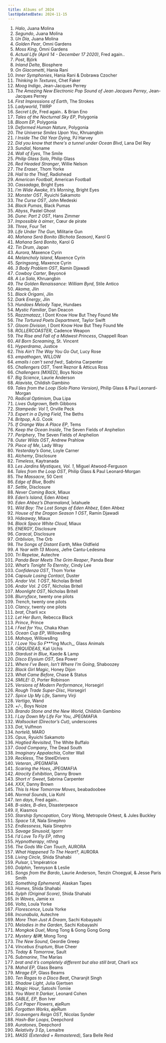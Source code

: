```yaml
---
title: Albums of 2024
lastUpdatedDate: 2024-11-15
---
```


1. _Halo_, Juana Molina
2. _Segundo_, Juana Molina
3. _Un Día_, Juana Molina
4. _Golden Pear_, Omni Gardens
5. _Moss King_, Omni Gardens
6. _Actual Life (April 14 - December 17 2020)_, Fred again..
7. _Post_, Björk
8. _Inland Delta_, Biosphere
9. _On Giacometti_, Hania Rani
10. _Inner Symphonies_, Hania Rani & Dobrawa Czocher
11. _Thinking In Textures_, Chet Faker
12. _Moog Indigo_, Jean-Jacques Perrey
13. _The Amazing New Electronic Pop Sound of Jean Jacques Perrey_, Jean-Jacques Perrey
14. _First Impressions of Earth_, The Strokes
15. _Ladyworld_, TWRP
16. _Secret Life_, Fred again.. & Brian Eno
17. _Tales of the Nocturnal Sky EP_, Polygonia
18. _Bloom EP_, Polygonia
19. _Deformed Human Nature_, Polygonia
20. _The Universe Smiles Upon You_, Khruangbin
21. _I Inside The Old Year Dying_, PJ Harvey
22. _Did you know that there's a tunnel under Ocean Blvd_, Lana Del Rey
23. _Sundial_, Noname
24. _Wall of Eyes_, The Smile
25. _Philip Glass Solo_, Philip Glass
26. _Red Headed Stranger_, Willie Nelson
27. _The Eraser_, Thom Yorke
28. _Hail to the Thief_, Radiohead
29. _American Football_, American Football
30. _Cassadaga_, Bright Eyes
31. _I’m Wide Awake, It’s Morning_, Bright Eyes
32. _Monster OST_, Ryuichi Sakamoto
33. _The Curse OST_, John Medeski
34. _Black Pumas_, Black Pumas
35. _Abyss_, Pastel Ghost
36. _Dune: Part 2 OST_, Hans Zimmer
37. _Impossible à aimer_, Cœur de pirate
38. _Three_, Four Tet
39. _Life Under The Gun_, Militarie Gun
40. _Mañana Será Bonito (Bichota Season)_, Karol G
41. _Mañana Será Bonito_, Karol G
42. _Tin Drum_, Japan
43. _Aurora_, Maxence Cyrin
44. _Melancholy Island_, Maxence Cyrin
45. _Springsong_, Maxence Cyrin
46. _3 Body Problem OST_, Ramin Djawadi
47. _Cowboy Carter_, Beyoncé
48. _A La Sala_, Khruangbin
49. _The Golden Renaissance: William Byrd_, Stile Antico
50. _Akoma_, Jlin
51. _Black Origami_, Jlin
52. _Dark Energy_, Jlin
53. _Hundaes Melody Tape_, Hundaes
54. _Mystic Familiar_, Dan Deacon
55. _Razzmatazz_, I Dont Know How But They Found Me
56. _The Tortured Poets Department_, Taylor Swift
57. _Gloom Division_, I Dont Know How But They Found Me
58. _ROLLERCOASTER_, Cadence Weapon
59. _The Rise and Fall of a Midwest Princess_, Chappell Roan
60. _All Born Screaming_, St. Vincent
61. _Hyperdrama_, Justice
62. _This Ain't The Way You Go Out_, Lucy Rose
63. _empathogen_, WILLOW
64. _emails i can't send fwd:_, Sabrina Carpenter
65. _Challengers OST_, Trent Reznor & Atticus Ross
66. _Challengers [MIXED]_, Boys Noize
67. _Big Science_, Laurie Anderson
68. _Atavista_, Childish Gambino
69. _Tales from the Loop (Solo Piano Version)_, Philip Glass & Paul Leonard-Morgan
70. _Radical Optimism_, Dua Lipa
71. _Lives Outgrown_, Beth Gibbons
72. _Stampede: Vol 1_, Orville Peck
73. _Expert in a Dying Field_, The Beths
74. _Britpop_, A.G. Cook
75. _If Orange Was A Place EP_, Tems
76. _Keep the Ocean Inside_, The Seven Fields of Anphelion
77. _Periphery_, The Seven Fields of Anphelion
78. _Outer Wilds OST_, Andrew Prahlow
79. _Piece of Me_, Lady Wray
80. _Yesterday’s Gone_, Loyle Carner
81. _Alchemy_, Disclosure
82. _Timeless_, Kaytranada
83. _Les Jardins Mystiques, Vol. 1_, Miguel Atwood-Ferguson
84. _Tales from the Loop OST_, Philip Glass & Paul Leonard-Morgan
85. _The Massacre_, 50 Cent
86. _Edge of Blue_, Bodhi
87. _Settle_, Disclosure
88. _Never Coming Back_, Miaux
89. _Eden’s Island_, Eden Ahbez
90. _Eden Ahbez’s Dharmaland_, Ìxtahuele
91. _Wild Boy: The Lost Songs of Eden Ahbez_, Eden Ahbez
92. _House of the Dragon Season 1 OST_, Ramin Djawadi
93. _Hideaway_, Miaux
94. _Black Space White Cloud_, Miaux
95. _ENERGY_, Disclosure
96. _Caracal_, Disclosure
97. _Orblivion_, The Orb
98. _The Songs of Distant Earth_, Mike Oldfield
99. _A Year with 13 Moons_, Jefre Cantu-Ledesma
100. _Tri Repetae_, Autechre
101. _Panda Bear Meets The Grim Reaper_, Panda Bear
102. _What’s Tonight To Eternity_, Cindy Lee
103. _Confidenza OST_, Thom Yorke
104. _Capsule Losing Contact_, Duster
105. _Andor Vol. 1 OST_, Nicholas Britell
106. _Andor Vol. 2 OST_, Nicholas Britell
107. _Moonlight OST_, Nicholas Britell
108. _Blurryface_, twenty one pilots
109. _Trench_, twenty one pilots
110. _Clancy_, twenty one pilots
111. _brat_, Charli xcx
112. _Let Her Burn_, Rebecca Black
113. _Prince_, Prince
114. _I Feel for You_, Chaka Khan
115. _Ocean Cup EP_, Willows8ng
116. _Mahaya_, Willows8ng
117. _I Love You So F_\*\*\*ing Much_, Glass Animals
118. _ORQUÍDEAS_, Kali Uchis
119. _Stardust in Blue_, Kaede & Lamp
120. _Disco Elysium OST_, Sea Power
121. _Where I’ve Been, Isn’t Where I’m Going_, Shaboozey
122. _Black Girl Magic_, Honey Dijon
123. _What Came Before_, Chase & Status
124. _SMILE! :D_, Porter Robinson
125. _Versions of Modern Performance_, Horsegirl
126. _Rough Trade Super-Disc_, Horsegirl
127. _Spice Up My Life_, Sammy Virji
128. _Vertigo_, Wand
129. _+/-_, Boys Noize
130. _Brando Stone and the New World_, Childish Gambino
131. _I Lay Down My Life For You_, JPEGMAFIA
132. _Wallsocket (Director’s Cut)_, underscores
133. _Dot_, Vulfmon
134. _hortelã_, MARO
135. _Opus_, Ryuichi Sakamoto
136. _Hogtied Revisited_, The White Buffalo
137. _Good Company_, The Dead South
138. _Imaginary Appalachia_, Colter Wall
139. _Reckless_, The SteelDrivers
140. _Veteran_, JPEGMAFIA
141. _Scaring the Hoes_, JPEGMAFIA
142. _Atrocity Exhibition_, Danny Brown
143. _Short n’ Sweet_, Sabrina Carpenter
144. _XXX_, Danny Brown
145. _This Is How Tomorrow Moves_, beabadoobee
146. _Normal Sounds_, Lia Kohl
147. _ten days_, Fred again..
148. _B-sides, B-dies_, Disasterpeace
149. _II_, Kiasmos
150. _Starship Syncopation_, Cory Wong, Metropole Orkest, & Jules Buckley
151. _Space 1.8_, Nala Sinephro
152. _Endlessness_, Nala Sinephro
153. _Savage Sinusoid_, Igorrr
154. _I’d Love To Fly EP_, nthng
155. _Hypnotherapy_, nthng
156. _The Gods We Can Touch_, AURORA
157. _What Happened To The Heart?_, AURORA
158. _Living Circle_, Shida Shahabi
159. _Pulsar_, L’Impératrice
160. _Dolphin_, Tennyson & Leslie
161. _Songs from the Bardo_, Laurie Anderson, Tenzin Choegyal, & Jesse Paris Smith
162. _Something Ephemeral_, Alaskan Tapes
163. _Homes_, Shida Shahabi
164. _Sylph (Original Score)_, Shida Shahabi
165. _In Waves_, Jamie xx
166. _Volta_, Loula Yorke
167. _Florescence_, Loula Yorke
168. _Incunabula_, Autechre
169. _More Than Just A Dream_, Sachi Kobayashi
170. _Melodies in the Garden_, Sachi Kobayashi
171. _Mongkok Duel_, Mong Tong & Gong Gong Gong
172. _Mystery 秘神_, Mong Tong
173. _The New Sound_, Geordie Greep
174. _Vincebus Eruptum_, Blue Cheer
175. _Today & Tomorrow_, Sault
176. _Submarine_, The Marías
177. _brat and it’s completely different but also still brat_, Charli xcx
178. _Mahal EP_, Glass Beams
179. _Mirage EP_, Glass Beams
180. _Ten Ragas to a Disco Beat_, Charanjit Singh
181. _Shadow Light_, Julia Gjertsen
182. _Magic Hour_, Satoshi Tomiie
183. _You Want It Darker_, Leonard Cohen
184. _SABLE, EP_, Bon Iver
185. _Cut Paper Flowers_, øjeRum
186. _Forgotten Works_, øjeRum
187. _Scavengers Reign OST_, Nicolas Synder
188. _Hash-Bar Loops_, Deepchord
189. _Auratones_, Deepchord
190. _Relativity 3 Ep_, Lemaitre
191. _MASS (Extended + Remastered)_, Sara Belle Reid